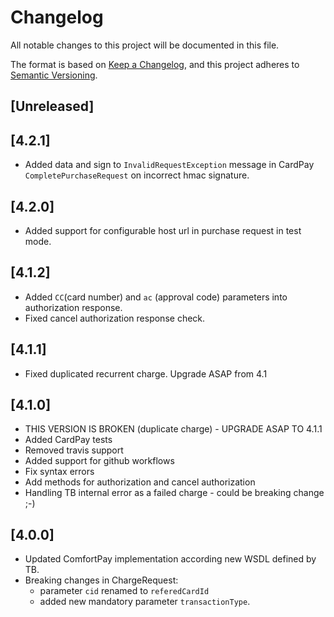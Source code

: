 # Changelog

All notable changes to this project will be documented in this file.

The format is based on [Keep a Changelog](https://keepachangelog.com/en/1.0.0/),
and this project adheres to [Semantic Versioning](https://semver.org/spec/v2.0.0.html).

## [Unreleased]

## [4.2.1]
- Added data and sign to `InvalidRequestException` message in CardPay `CompletePurchaseRequest` on incorrect hmac signature.

## [4.2.0]
- Added support for configurable host url in purchase request in test mode.

## [4.1.2]
 - Added `CC`(card number) and `ac` (approval code) parameters into authorization response.
 - Fixed cancel authorization response check.

## [4.1.1]
 - Fixed duplicated recurrent charge. Upgrade ASAP from 4.1

## [4.1.0]
 - THIS VERSION IS BROKEN (duplicate charge) - UPGRADE ASAP TO 4.1.1
 - Added CardPay tests
 - Removed travis support
 - Added support for github workflows
 - Fix syntax errors
 - Add methods for authorization and cancel authorization
 - Handling TB internal error as a failed charge - could be breaking change ;-)

## [4.0.0]
 - Updated ComfortPay implementation according new WSDL defined by TB. 
 - Breaking changes in ChargeRequest: 
    - parameter `cid` renamed to `referedCardId` 
    - added new mandatory parameter `transactionType`.
